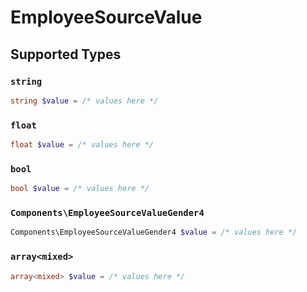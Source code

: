 # EmployeeSourceValue


## Supported Types

### `string`

```php
string $value = /* values here */
```

### `float`

```php
float $value = /* values here */
```

### `bool`

```php
bool $value = /* values here */
```

### `Components\EmployeeSourceValueGender4`

```php
Components\EmployeeSourceValueGender4 $value = /* values here */
```

### `array<mixed>`

```php
array<mixed> $value = /* values here */
```

